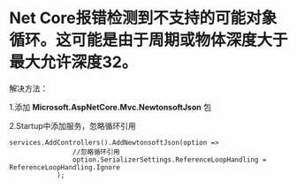 # Net Core报错检测到不支持的可能对象循环。这可能是由于周期或物体深度大于最大允许深度32。



解决方法：

1.添加 **Microsoft.AspNetCore.Mvc.NewtonsoftJson** 包

2.Startup中添加服务，忽略循环引用

```
services.AddControllers().AddNewtonsoftJson(option =>
                //忽略循环引用
                option.SerializerSettings.ReferenceLoopHandling = ReferenceLoopHandling.Ignore
            );

```

